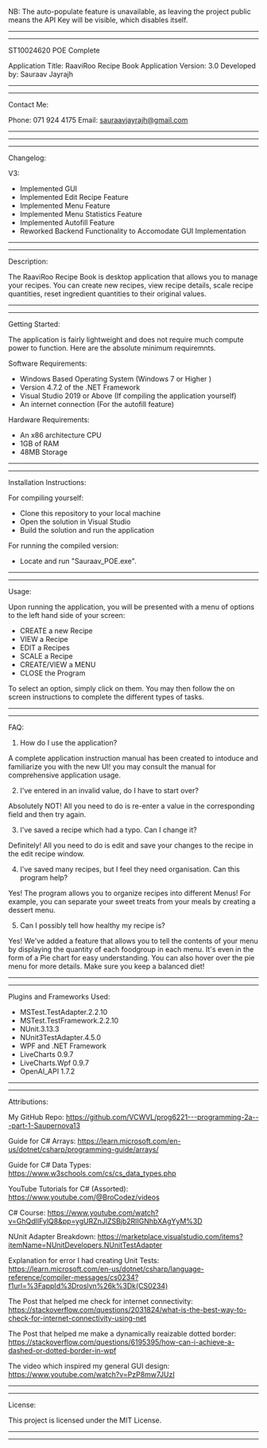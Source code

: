 NB: The auto-populate feature is unavailable, as leaving the project public means the API Key will
be visible, which disables itself.
____________________________________________________________________________________________________
____________________________________________________________________________________________________

ST10024620
POE Complete

Application Title: 
RaaviRoo Recipe Book
Application Version: 
3.0
Developed by: 
Sauraav Jayrajh

____________________________________________________________________________________________________
____________________________________________________________________________________________________

Contact Me:

Phone: 071 924 4175
Email: sauraavjayrajh@gmail.com
____________________________________________________________________________________________________
____________________________________________________________________________________________________
____________________________________________________________________________________________________

Changelog:

V3:
- Implemented GUI
- Implemented Edit Recipe Feature
- Implemented Menu Feature
- Implemented Menu Statistics Feature
- Implemented Autofill Feature
- Reworked Backend Functionality to Accomodate GUI Implementation
____________________________________________________________________________________________________
____________________________________________________________________________________________________

Description:

The RaaviRoo Recipe Book is desktop application that allows you to manage your recipes. You can create new recipes, view recipe details, scale recipe quantities, reset ingredient quantities to their original values.

____________________________________________________________________________________________________
____________________________________________________________________________________________________

Getting Started:

The application is fairly lightweight and does not require much compute power to function. Here are the absolute minimum requiremnts.

Software Requirements:
- Windows Based Operating System (Windows 7 or Higher )
- Version 4.7.2  of the .NET Framework 
- Visual Studio 2019 or Above (If compiling the application yourself)
- An internet connection (For the autofill feature)

Hardware Requirements:
- An x86 architecture CPU
- 1GB of RAM
- 48MB Storage

____________________________________________________________________________________________________
____________________________________________________________________________________________________

Installation Instructions:

For compiling yourself:
- Clone this repository to your local machine
- Open the solution in Visual Studio
- Build the solution and run the application

For running the compiled version:
- Locate and run "Sauraav_POE.exe".

____________________________________________________________________________________________________
____________________________________________________________________________________________________

Usage:

Upon running the application, you will be presented with a menu of options to the left hand side of your screen:

- CREATE a new Recipe
- VIEW a Recipe
- EDIT a Recipes
- SCALE a Recipe
- CREATE/VIEW a MENU
- CLOSE the Program

To select an option, simply click on them. You may then follow the on screen instructions to complete
the different types of tasks.

____________________________________________________________________________________________________
____________________________________________________________________________________________________

FAQ:

1) How do I use the application?

A complete application instruction manual has been created to intoduce and familiarize you with the new UI! you may consult the manual
for comprehensive application usage.

2) I've entered in an invalid value,  do I have to start over?

Absolutely NOT! All you need to do is re-enter a value in the corresponding field and then try again.

3) I've saved a recipe which had a typo. Can I change it?

Definitely! All you need to do is edit and save your changes to the recipe in the edit recipe window.

4) I've saved many recipes, but I feel they need organisation. Can this program help?

Yes! The program allows you to organize recipes into different Menus! For example, you can separate your
sweet treats from your meals by creating a dessert menu.

5) Can I possibly tell how healthy my recipe is?

Yes! We've added a feature that allows you to tell the contents of your menu by displaying the quantity of each foodgroup
in each menu. It's even in the form of a Pie chart for easy understanding. You can also hover over the pie menu for more
details. Make sure you keep a balanced diet!

____________________________________________________________________________________________________
____________________________________________________________________________________________________

Plugins and Frameworks Used:

- MSTest.TestAdapter.2.2.10
- MSTest.TestFramework.2.2.10
- NUnit.3.13.3
- NUnit3TestAdapter.4.5.0
- WPF and .NET Framework
- LiveCharts 0.9.7
- LiveCharts.Wpf 0.9.7
- OpenAI_API 1.7.2


____________________________________________________________________________________________________
____________________________________________________________________________________________________

Attributions:

My GitHub Repo:
https://github.com/VCWVL/prog6221---programming-2a---part-1-Saupernova13

Guide for C# Arrays:
https://learn.microsoft.com/en-us/dotnet/csharp/programming-guide/arrays/

Guide for C# Data Types:
https://www.w3schools.com/cs/cs_data_types.php

YouTube Tutorials for C# (Assorted):
https://www.youtube.com/@BroCodez/videos

C# Course:
https://www.youtube.com/watch?v=GhQdlIFylQ8&pp=ygURZnJlZSBjb2RlIGNhbXAgYyM%3D

NUnit Adapter Breakdown:
https://marketplace.visualstudio.com/items?itemName=NUnitDevelopers.NUnitTestAdapter

Explanation for error I had creating Unit Tests:
https://learn.microsoft.com/en-us/dotnet/csharp/language-reference/compiler-messages/cs0234?f1url=%3FappId%3Droslyn%26k%3Dk(CS0234)

The Post that helped me check for internet connectivity:
https://stackoverflow.com/questions/2031824/what-is-the-best-way-to-check-for-internet-connectivity-using-net

The Post that helped me make a dynamically reaizable dotted border:
https://stackoverflow.com/questions/6195395/how-can-i-achieve-a-dashed-or-dotted-border-in-wpf

The video which inspired my general GUI design:
https://www.youtube.com/watch?v=PzP8mw7JUzI
____________________________________________________________________________________________________
____________________________________________________________________________________________________

License:

This project is licensed under the MIT License.
____________________________________________________________________________________________________
____________________________________________________________________________________________________
